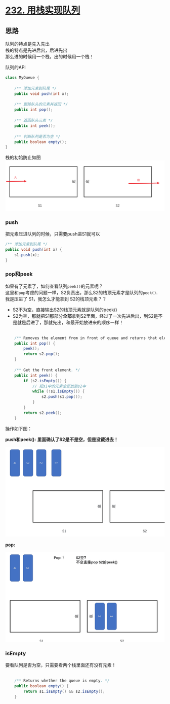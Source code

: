# [232. 用栈实现队列](https://leetcode-cn.com/problems/implement-queue-using-stacks/)

## 思路
队列的特点是先入先出<br/>
栈的特点是先进后出，后进先出<br/>
那么进的时候用一个栈，出的时候用一个栈！

队列的API<br/>
```java
class MyQueue {
    
    /** 添加元素到队尾 */
    public void push(int x);
    
    /** 删除队头的元素并返回 */
    public int pop();
    
    /** 返回队头元素 */
    public int peek();
    
    /** 判断队列是否为空 */
    public boolean empty();
}
```

栈的初始防止如图
![栈组队列](https://github.com/Wanjixuan/leetcode/blob/main/Pic/Question/223.png)


### push
把元素压进队列的时候，只需要push进S1就可以
```java
/** 添加元素到队尾 */
public void push(int x) {
    s1.push(x);
}
```

### pop和peek
如果有了元素了，如何查看队列`peek()`的元素呢？<br/>
这里和`pop`考虑的问题一样，S2负责出，那么S2的栈顶元素才是队列的`peek()`.<br/>
我是压进了 S1，我怎么才能拿到 S2的栈顶元素？？
- S2不为空，直接输出S2的栈顶元素就是队列的peek()
- S2为空，那就把S1那部分**全部**拿到S2里面，经过了一次先进后出，到S2是不是就是后进了，那就先出，和最开始放进来的顺序一样！


```java

    /** Removes the element from in front of queue and returns that element. */
    public int pop() {
        peek();
        return s2.pop();
    }
    
    /** Get the front element. */
    public int peek() {
        if (s2.isEmpty()) {
            // 把s1中的元素全部放到s2中
            while (!s1.isEmpty()) {
                s2.push(s1.pop());
            }
        } 
        return s2.peek();
    }
```

操作如下图：

**push和peek():**
**里面确认了S2是不是空，但是没截进去！**

![peek\push](https://github.com/Wanjixuan/leetcode/blob/main/Pic/Question/232-peek-push.gif)


**pop:**

![pop](https://github.com/Wanjixuan/leetcode/blob/main/Pic/Question/232-popPart.gif)


### isEmpty

要看队列是否为空，只需要看两个栈里面还有没有元素！
```java
    
    /** Returns whether the queue is empty. */
    public boolean empty() {
        return s1.isEmpty() && s2.isEmpty();
    }

```

